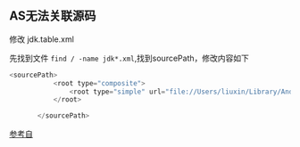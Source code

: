 <h2>AS无法关联源码</h2>
 
 修改 jdk.table.xml
 
 先找到文件 
 ```find / -name jdk*.xml```,找到sourcePath，修改内容如下
 
 
 ```java
 <sourcePath>
            <root type="composite">
                <root type="simple" url="file://Users/liuxin/Library/Android/sdk/sources/android-19" />
            </root>

        </sourcePath>
 ```
[参考自]("http://blog.csdn.net/nomousewch/article/details/38496133")

 
 








